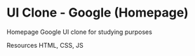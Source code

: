 # UI Clone - Google (Homepage)
Homepage Google UI clone for studying purposes


Resources
HTML, CSS, JS
